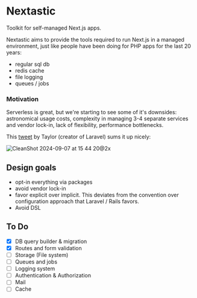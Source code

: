 # Nextastic

Toolkit for self-managed Next.js apps.

Nextastic aims to provide the tools required to run Next.js in a managed environment, just like people have been doing for PHP apps for the last 20 years:

- regular sql db
- redis cache
- file logging
- queues / jobs

### Motivation

Serverless is great, but we're starting to see some of it's downsides: astronomical usage costs, complexity in managing 3-4 separate services and vendor lock-in, lack of flexibility, performance bottlenecks.

This [tweet](https://x.com/taylorotwell/status/1791468060903096422) by Taylor (creator of Laravel) sums it up nicely: 

![CleanShot 2024-09-07 at 15 44 20@2x](https://github.com/user-attachments/assets/84f88191-bd29-4831-81c5-5db3dbdb879f)


## Design goals

- opt-in everything via packages
- avoid vendor lock-in
- favor explicit over implicit. This deviates from the convention over configuration approach that Laravel / Rails favors.
- Avoid DSL

## To Do

- [x] DB query builder & migration
- [x] Routes and form validation
- [ ] Storage (File system)
- [ ] Queues and jobs
- [ ] Logging system
- [ ] Authentication & Authorization
- [ ] Mail
- [ ] Cache

